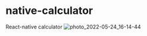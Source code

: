 # native-calculator
React-native calculator
![photo_2022-05-24_16-14-44](https://user-images.githubusercontent.com/64753246/170043750-bcf63f0c-c339-4d64-89db-37ecb1b19574.jpg)
